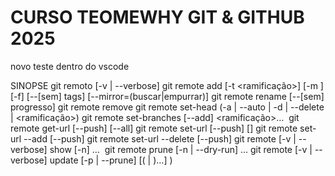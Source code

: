 # CURSO TEOMEWHY GIT & GITHUB 2025

novo teste dentro
do vscode

SINOPSE
git remoto [-v | --verbose]
 git remote add [-t <ramificação>] [-m <mestre>] [-f] [--[sem] tags] [--mirror=(buscar|empurrar)] <nome> <URL>
 git remote rename [--[sem] progresso] <antigo> <novo>
 git remote remove <nome>
 git remote set-head <nome> (-a | --auto | -d | --delete | <ramificação>)
 git remote set-branches [--add] <nome> <ramificação>…
​ git remote get-url [--push] [--all] <nome>
 git remote set-url [--push] <nome> <novaurl> [<url antiga>]
 git remote set-url --add [--push] <nome> <novaurl>
 git remote set-url --delete [--push] <nome> <URL>
 git remote [-v | --verbose] show [-n] <nome>…
​ git remote prune [-n | --dry-run] <nome>…
​ git remote [-v | --verbose] update [-p | --prune] [(<grupo> | <remoto>)…​]
)